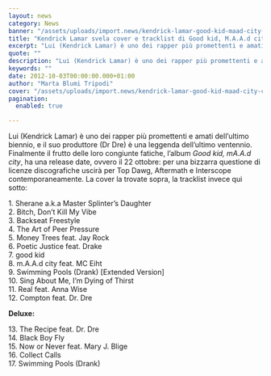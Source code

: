 ```yaml
---
layout: news
category: News
banner: "/assets/uploads/import.news/kendrick-lamar-good-kid-maad-city-cover.jpg"
title: "Kendrick Lamar svela cover e tracklist di Good kid, M.A.A.d city"
excerpt: "Lui (Kendrick Lamar) è uno dei rapper più promettenti e amati dell’ultimo biennio, e il suo produttore (Dr Dre) è una leggenda dell’ultimo ventennio. Finalmente il frutto delle loro congiunte fatiche, l’album Good kid, mA.A.d city, ha una release date, ovvero il 22 ottobre: per una bizzarra questione di licenze discografiche uscirà per Top Dawg, [&hellip"
quote: ""
description: "Lui (Kendrick Lamar) è uno dei rapper più promettenti e amati dell’ultimo biennio, e il suo produttore (Dr Dre) è una leggenda dell’ultimo ventennio. Finalmente il frutto delle loro congiunte fatiche, l’album Good kid, mA.A.d city, ha una release date, ovvero il 22 ottobre: per una bizzarra questione di licenze discografiche uscirà per Top Dawg, [&hellip"
keywords: ""
date: 2012-10-03T00:00:00.000+01:00
author: "Marta Blumi Tripodi"
cover: "/assets/uploads/import.news/kendrick-lamar-good-kid-maad-city-cover.jpg"
pagination:
  enabled: true

---
```


Lui (Kendrick Lamar) è uno dei rapper più promettenti e amati dell’ultimo biennio, e il suo produttore (Dr Dre) è una leggenda dell’ultimo ventennio. Finalmente il frutto delle loro congiunte fatiche, l’album _Good kid, mA.A.d city_, ha una release date, ovvero il 22 ottobre: per una bizzarra questione di licenze discografiche uscirà per Top Dawg, Aftermath e Interscope contemporaneamente. La cover la trovate sopra, la tracklist invece qui sotto:

1\. Sherane a.k.a Master Splinter’s Daughter  
2\. Bitch, Don’t Kill My Vibe  
3\. Backseat Freestyle  
4\. The Art of Peer Pressure  
5\. Money Trees feat. Jay Rock  
6\. Poetic Justice feat. Drake  
7\. good kid  
8\. m.A.A.d city feat. MC Eiht  
9\. Swimming Pools (Drank) \[Extended Version\]  
10\. Sing About Me, I’m Dying of Thirst  
11\. Real feat. Anna Wise  
12\. Compton feat. Dr. Dre

**Deluxe:**

13\. The Recipe feat. Dr. Dre  
14\. Black Boy Fly  
15\. Now or Never feat. Mary J. Blige  
16\. Collect Calls  
17\. Swimming Pools (Drank)